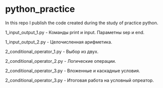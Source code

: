 # python_practice
In this repo I publish the code created during the study of practice python.

1_input_output_1.py - Команды print и input. Параметны sep и end.

1_input_output_2.py - Целочисленная арифметика.

2_conditional_operator_1.py - Выбор из двух.

2_conditional_operator_2.py - Логические операции.

2_conditional_operator_3.py - Вложенные и каскадные условия.

2_conditional_operator_3.py - Итоговая работа на условный опреатор.

